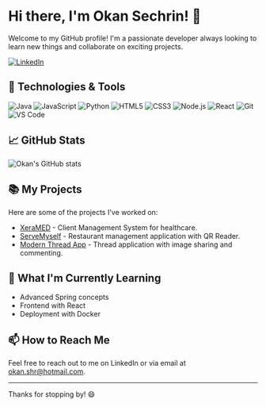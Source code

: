 # Hi there, I'm Okan Sechrin! 👋

Welcome to my GitHub profile! I'm a passionate developer always looking to learn new things and collaborate on exciting projects.

[![LinkedIn](https://img.shields.io/badge/LinkedIn-0077B5?style=for-the-badge&logo=linkedin&logoColor=white)](https://www.linkedin.com/in/okan-sechrin-aaba2a21b/)

## 🔧 Technologies & Tools

![Java](https://img.shields.io/badge/Java-007396?style=for-the-badge&logo=java&logoColor=white)
![JavaScript](https://img.shields.io/badge/JavaScript-F7DF1E?style=for-the-badge&logo=javascript&logoColor=black)
![Python](https://img.shields.io/badge/Python-3776AB?style=for-the-badge&logo=python&logoColor=white)
![HTML5](https://img.shields.io/badge/HTML5-E34F26?style=for-the-badge&logo=html5&logoColor=white)
![CSS3](https://img.shields.io/badge/CSS3-1572B6?style=for-the-badge&logo=css3&logoColor=white)
![Node.js](https://img.shields.io/badge/Node.js-339933?style=for-the-badge&logo=nodedotjs&logoColor=white)
![React](https://img.shields.io/badge/React-20232A?style=for-the-badge&logo=react&logoColor=61DAFB)
![Git](https://img.shields.io/badge/Git-F05032?style=for-the-badge&logo=git&logoColor=white)
![VS Code](https://img.shields.io/badge/VS%20Code-007ACC?style=for-the-badge&logo=visual-studio-code&logoColor=white)

## 📈 GitHub Stats

![Okan's GitHub stats](https://github-readme-stats.vercel.app/api?username=okanshr&show_icons=true&theme=radical)

## 📚 My Projects

Here are some of the projects I've worked on:

- [XeraMED](https://github.com/OkanShr/clientmanagement) - Client Management System for healthcare.
- [ServeMyself](https://github.com/OkanShr/ServeMyself_BE) - Restaurant management application with QR Reader.
- [Modern Thread App](https://github.com/OkanShr/mernsm) - Thread application with image sharing and commenting.

## 🌱 What I'm Currently Learning

- Advanced Spring concepts
- Frontend with React
- Deployment with Docker

## 📫 How to Reach Me

Feel free to reach out to me on LinkedIn or via email at [okan.shr@hotmail.com](mailto:okan.shr@hotmail.com).

---

Thanks for stopping by! 😄
